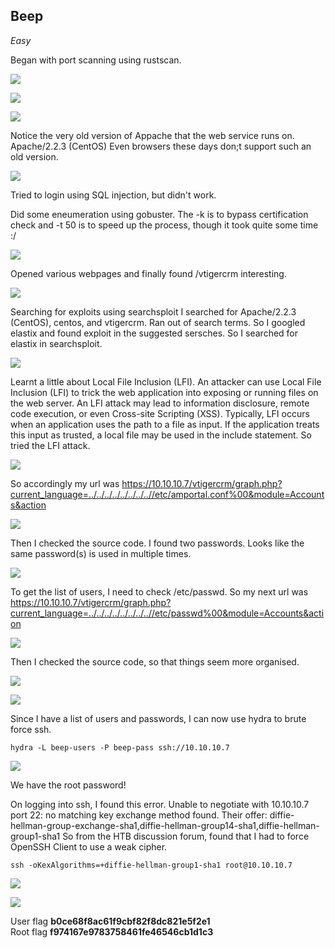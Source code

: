 ## Beep
*Easy*

Began with port scanning using rustscan.

![](images/beep-scan1.png)

![](images/beep-scan2.png)

![](images/beep-scan3.png)

Notice the very old version of Appache that the web service runs on.  Apache/2.2.3 (CentOS) Even browsers these days don;t support such an old version.

![](images/beep-web.png)

Tried to login using SQL injection, but didn't work.

Did some eneumeration using gobuster. The -k is to bypass certification check and -t 50 is to speed up the process, though it took quite some time :/

![](images/beep-gob.png)

Opened various webpages and finally found /vtigercrm interesting.

![](images/beep-vtigercrm.png)

Searching for exploits using searchsploit I searched for Apache/2.2.3 (CentOS), centos, and vtigercrm. Ran out of search terms. So I googled elastix and found exploit in the suggested sersches. So I searched for elastix in searchsploit.

![](images/beep-searchsploit.png)

Learnt a little about Local File Inclusion (LFI).
An attacker can use Local File Inclusion (LFI) to trick the web application into exposing or running files on the web server. An LFI attack may lead to information disclosure, remote code execution, or even Cross-site Scripting (XSS). Typically, LFI occurs when an application uses the path to a file as input. If the application treats this input as trusted, a local file may be used in the include statement.
So tried the LFI attack.

![](images/beep-lfi.png)

So accordingly my url was https://10.10.10.7/vtigercrm/graph.php?current_language=../../../../../../../..//etc/amportal.conf%00&module=Accounts&action

![](beep-web1.png)

Then I checked the source code. I found two passwords. Looks like the same password(s) is used in multiple times.

![](images/beep-passes.png)

To get the list of users, I need to check /etc/passwd. So my next url was https://10.10.10.7/vtigercrm/graph.php?current_language=../../../../../../../..//etc/passwd%00&module=Accounts&action

![](images/beep-web2.png)

Then I checked the source code, so that things seem more organised.

![](images/beep-logins.png)

![](images/beeps-list.png)

Since I have a list of users and passwords, I can now use hydra to brute force ssh.

```
hydra -L beep-users -P beep-pass ssh://10.10.10.7
```
![](images/beep-hydra.png)

We have the root password!

On logging into ssh, I found this error.
Unable to negotiate with 10.10.10.7 port 22: no matching key exchange method found. Their offer: diffie-hellman-group-exchange-sha1,diffie-hellman-group14-sha1,diffie-hellman-group1-sha1
So from the HTB discussion forum, found that I had to force OpenSSH Client to use a weak cipher.
```
ssh -oKexAlgorithms=+diffie-hellman-group1-sha1 root@10.10.10.7
```
![](images/beep-root.png)

![](images/beep-user.png)

User flag  **b0ce68f8ac61f9cbf82f8dc821e5f2e1**    
Root flag  **f974167e9783758461fe46546cb1d1c3**
